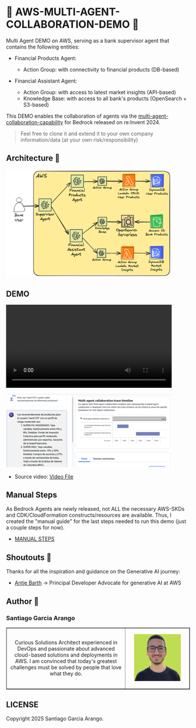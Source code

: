 # :scroll: AWS-MULTI-AGENT-COLLABORATION-DEMO :scroll:

Multi Agent DEMO on AWS, serving as a bank supervisor agent that contains the following entities:

- Financial Products Agent:

  - Action Group: with connectivity to financial products (DB-based)

- Financial Assistant Agent:

  - Action Group: with access to latest market insights (API-based)
  - Knowledge Base: with access to all bank's products (OpenSearch + S3-based)

This DEMO enables the collaboration of agents via the [multi-agent-collaboration-capability](https://aws.amazon.com/blogs/aws/introducing-multi-agent-collaboration-capability-for-amazon-bedrock/) for Bedrock released on re:Invent 2024.

> Feel free to clone it and extend it to your own company information/data (at your own risk/responsibility)

## Architecture :memo:

<img src="assets/2025_01_29_multi_agent_collaboration_demo.png" width=90%> <br>

## DEMO

<video src="assets/2025_01_29_MultiAgent_DEMO_VIDEO.mp4" controls width=90%> <br>

<img src="assets/2025_01_29_MultiAgent_Demo_A.png" width=90%> <br>

- Source video: [Video File](assets/2025_01_29_MultiAgent_DEMO_VIDEO.mp4)

## Manual Steps

As Bedrock Agents are newly released, not ALL the necessary AWS-SKDs and CDK/CloudFormation constructs/resources are available. Thus, I created the "manual guide" for the last steps needed to run this demo (just a couple steps for now).

- [MANUAL STEPS](./MANUAL_STEPS.md)

## Shoutouts 🙌

Thanks for all the inspiration and guidance on the Generative AI journey:

- [Antje Barth](https://github.com/antje) -> Principal Developer Advocate for generative AI at AWS

## Author 🎹

### Santiago Garcia Arango

<table border="1">
    <tr>
        <td>
            <p align="center">Curious Solutions Architect experienced in DevOps and passionate about advanced cloud-based solutions and deployments in AWS. I am convinced that today's greatest challenges must be solved by people that love what they do.</p>
        </td>
        <td>
            <p align="center"><img src="assets/SantiagoGarciaArango_AWS.png" width=80%></p>
        </td>
    </tr>
</table>

## LICENSE

Copyright 2025 Santiago Garcia Arango.
